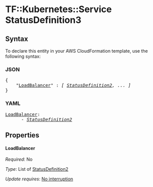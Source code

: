 # TF::Kubernetes::Service StatusDefinition3

## Syntax

To declare this entity in your AWS CloudFormation template, use the following syntax:

### JSON

<pre>
{
    "<a href="#loadbalancer" title="LoadBalancer">LoadBalancer</a>" : <i>[ <a href="statusdefinition2.md">StatusDefinition2</a>, ... ]</i>
}
</pre>

### YAML

<pre>
<a href="#loadbalancer" title="LoadBalancer">LoadBalancer</a>: <i>
      - <a href="statusdefinition2.md">StatusDefinition2</a></i>
</pre>

## Properties

#### LoadBalancer

_Required_: No

_Type_: List of <a href="statusdefinition2.md">StatusDefinition2</a>

_Update requires_: [No interruption](https://docs.aws.amazon.com/AWSCloudFormation/latest/UserGuide/using-cfn-updating-stacks-update-behaviors.html#update-no-interrupt)

